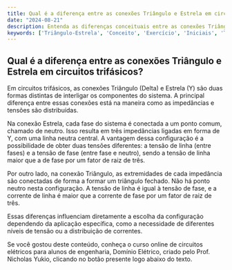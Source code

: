 ```yaml
---
title: Qual é a diferença entre as conexões Triângulo e Estrela em circuitos trifásicos?
date: "2024-08-21"
description: Entenda as diferenças conceituais entre as conexões Triângulo e Estrela em circuitos trifásicos.
keywords: ['Triângulo-Estrela', 'Conceito', 'Exercício', 'Iniciais', 'Termo', 'Conexão', 'Trifásico']
---
```


## Qual é a diferença entre as conexões Triângulo e Estrela em circuitos trifásicos?

Em circuitos trifásicos, as conexões Triângulo (Delta) e Estrela (Y) são duas formas distintas de interligar os componentes do sistema. A principal diferença entre essas conexões está na maneira como as impedâncias e tensões são distribuídas.

Na conexão Estrela, cada fase do sistema é conectada a um ponto comum, chamado de neutro. Isso resulta em três impedâncias ligadas em forma de Y, com uma linha neutra central. A vantagem dessa configuração é a possibilidade de obter duas tensões diferentes: a tensão de linha (entre fases) e a tensão de fase (entre fase e neutro), sendo a tensão de linha maior que a de fase por um fator de raiz de três.

Por outro lado, na conexão Triângulo, as extremidades de cada impedância são conectadas de forma a formar um triângulo fechado. Não há ponto neutro nesta configuração. A tensão de linha é igual à tensão de fase, e a corrente de linha é maior que a corrente de fase por um fator de raiz de três.

Essas diferenças influenciam diretamente a escolha da configuração dependendo da aplicação específica, como a necessidade de diferentes níveis de tensão ou a distribuição de correntes.

Se você gostou deste conteúdo, conheça o curso online de circuitos elétricos para alunos de engenharia, Domínio Elétrico, criado pelo Prof. Nicholas Yukio, clicando no botão presente logo abaixo do texto.